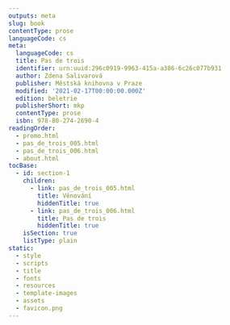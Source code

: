 ```yaml
---
outputs: meta
slug: book
contentType: prose
languageCode: cs
meta:
  languageCode: cs
  title: Pas de trois
  identifier: urn:uuid:296c0919-9963-415a-a386-6c26c077b931
  author: Zdena Salivarová
  publisher: Městská knihovna v Praze
  modified: '2021-02-17T00:00:00.000Z'
  edition: beletrie
  publisherShort: mkp
  contentType: prose
  isbn: 978-80-274-2690-4
readingOrder:
  - promo.html
  - pas_de_trois_005.html
  - pas_de_trois_006.html
  - about.html
tocBase:
  - id: section-1
    children:
      - link: pas_de_trois_005.html
        title: Věnování
        hiddenTitle: true
      - link: pas_de_trois_006.html
        title: Pas de trois
        hiddenTitle: true
    isSection: true
    listType: plain
static:
  - style
  - scripts
  - title
  - fonts
  - resources
  - template-images
  - assets
  - favicon.png
---
```

